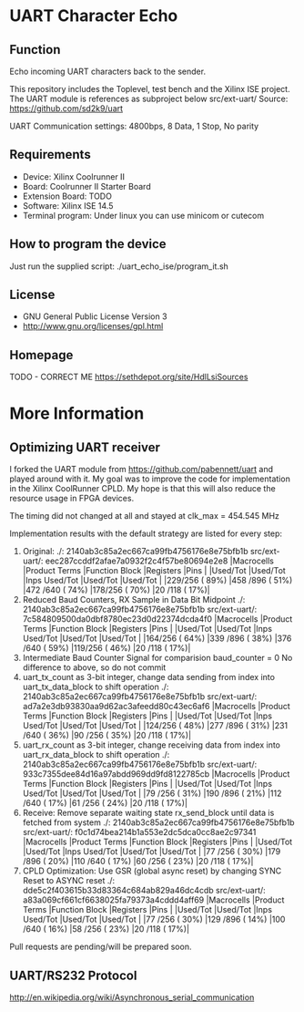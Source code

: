 UART Character Echo
====================

Function
--------
Echo incoming UART characters back to the sender.

This repository includes the Toplevel, test bench and the Xilinx ISE project.
The UART module is references as subproject below src/ext-uart/
    Source: https://github.com/sd2k9/uart

UART Communication settings:  4800bps, 8 Data, 1 Stop, No parity

Requirements
------------
- Device: Xilinx Coolrunner II
- Board: Coolrunner II Starter Board
- Extension Board: TODO
- Software: Xilinx ISE 14.5
- Terminal program: Under linux you can use minicom or cutecom

How to program the device
-------------------------
Just run the supplied script: ./uart_echo_ise/program_it.sh

License
-------
- GNU General Public License Version 3
- http://www.gnu.org/licenses/gpl.html

Homepage
--------
TODO - CORRECT ME
https://sethdepot.org/site/HdlLsiSources


More Information
================


Optimizing UART receiver
------------------------
I forked the UART module from https://github.com/pabennett/uart and
played around with it. My goal was to improve the code for implementation
in the Xilinx CoolRunner CPLD. My hope is that this will also reduce the
resource usage in FPGA devices.

The timing did not changed at all and stayed at clk_max = 454.545 MHz

Implementation results with the default strategy are listed for every step:

1. Original:
    ./: 2140ab3c85a2ec667ca99fb4756176e8e75bfb1b
    src/ext-uart/: eec287ccddf2afae7a0932f2c4f57be80694e2e8
    |Macrocells     |Product Terms    |Function Block   |Registers      |Pins          |
    |Used/Tot       |Used/Tot         |Inps Used/Tot    |Used/Tot       |Used/Tot      |
    |229/256 ( 89%) |458 /896  ( 51%) |472 /640  ( 74%) |178/256 ( 70%) |20 /118 ( 17%)|
1. Reduced Baud Counters, RX Sample in Data Bit Midpoint
    ./: 2140ab3c85a2ec667ca99fb4756176e8e75bfb1b
    src/ext-uart/: 7c584809500da0dbf8780ec23d0d22374dcda4f0
    |Macrocells     |Product Terms    |Function Block   |Registers      |Pins          |
    |Used/Tot       |Used/Tot         |Inps Used/Tot    |Used/Tot       |Used/Tot      |
    |164/256 ( 64%) |339 /896  ( 38%) |376 /640  ( 59%) |119/256 ( 46%) |20 /118 ( 17%)|
1. Intermediate Baud Counter Signal for comparision baud_counter = 0
    No difference to above, so do not commit
1. uart_tx_count as 3-bit integer, change data sending from index into uart_tx_data_block to shift operation
    ./: 2140ab3c85a2ec667ca99fb4756176e8e75bfb1b
    src/ext-uart/: ad7a2e3db93830aa9d62ac3afeedd80c43ec6af6
    |Macrocells     |Product Terms    |Function Block   |Registers      |Pins          |
    |Used/Tot       |Used/Tot         |Inps Used/Tot    |Used/Tot       |Used/Tot      |
    |124/256 ( 48%) |277 /896  ( 31%) |231 /640  ( 36%) |90 /256 ( 35%) |20 /118 ( 17%)|
1. uart_rx_count as 3-bit integer, change receiving data from index into uart_rx_data_block to shift operation
    ./: 2140ab3c85a2ec667ca99fb4756176e8e75bfb1b
    src/ext-uart/: 933c7355dee84d16a97abdd969dd9fd8122785cb
    |Macrocells     |Product Terms    |Function Block   |Registers      |Pins          |
    |Used/Tot       |Used/Tot         |Inps Used/Tot    |Used/Tot       |Used/Tot      |
    |79 /256 ( 31%) |190 /896  ( 21%) |112 /640  ( 17%) |61 /256 ( 24%) |20 /118 ( 17%)|
1. Receive: Remove separate waiting state rx_send_block until data is fetched from system
    ./: 2140ab3c85a2ec667ca99fb4756176e8e75bfb1b
    src/ext-uart/: f0c1d74bea214b1a553e2dc5dca0cc8ae2c97341
    |Macrocells     |Product Terms    |Function Block   |Registers      |Pins          |
    |Used/Tot       |Used/Tot         |Inps Used/Tot    |Used/Tot       |Used/Tot      |
    |77 /256 ( 30%) |179 /896  ( 20%) |110 /640  ( 17%) |60 /256 ( 23%) |20 /118 ( 17%)|
1. CPLD Optimization: Use GSR (global async reset) by changing SYNC Reset to ASYNC reset
    ./: dde5c2f403615b33d83364c684ab829a46dc4cdb
    src/ext-uart/: a83a069cf661cf6638025fa79373a4cddd4aff69
    |Macrocells     |Product Terms    |Function Block   |Registers      |Pins          |
    |Used/Tot       |Used/Tot         |Inps Used/Tot    |Used/Tot       |Used/Tot      |
    |77 /256 ( 30%) |129 /896  ( 14%) |100 /640  ( 16%) |58 /256 ( 23%) |20 /118 ( 17%)|


Pull requests are pending/will be prepared soon.



UART/RS232 Protocol
-------------------
http://en.wikipedia.org/wiki/Asynchronous_serial_communication
